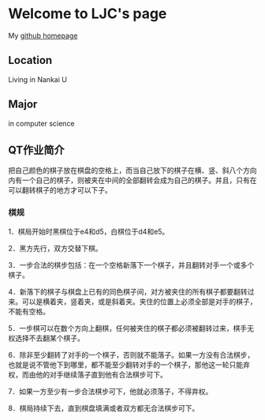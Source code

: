 
# Welcome to LJC's page

My [github homepage](https://github.com/kenchan-liu/)

## Location

Living in Nankai U

## Major

in computer science

## QT作业简介
把自己颜色的棋子放在棋盘的空格上，而当自己放下的棋子在横、竖、斜八个方向内有一个自己的棋子，则被夹在中间的全部翻转会成为自己的棋子。并且，只有在可以翻转棋子的地方才可以下子。
### 棋规
1．棋局开始时黑棋位于e4和d5，白棋位于d4和e5。

2．黑方先行，双方交替下棋。

3．一步合法的棋步包括：在一个空格新落下一个棋子，并且翻转对手一个或多个棋子。

4．新落下的棋子与棋盘上已有的同色棋子间，对方被夹住的所有棋子都要翻转过来。可以是横着夹，竖着夹，或是斜着夹。夹住的位置上必须全部是对手的棋子，不能有空格。

5．一步棋可以在数个方向上翻棋，任何被夹住的棋子都必须被翻转过来，棋手无权选择不去翻某个棋子。

6．除非至少翻转了对手的一个棋子，否则就不能落子。如果一方没有合法棋步，也就是说不管他下到哪里，都不能至少翻转对手的一个棋子，那他这一轮只能弃权，而由他的对手继续落子直到他有合法棋步可下。

7．如果一方至少有一步合法棋步可下，他就必须落子，不得弃权。

8．棋局持续下去，直到棋盘填满或者双方都无合法棋步可下。
